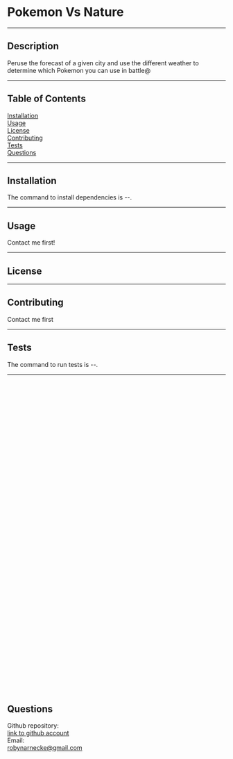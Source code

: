 # Pokemon Vs Nature    
    
---
    
## Description     
    
Peruse the forecast of a given city and use the different weather to determine which Pokemon you can use in battle@

---
    
## Table of Contents    
    
[Installation](#installation)       
[Usage](#usage)    
[License](#license)    
[Contributing](#contributing)    
[Tests](#tests)    
[Questions](#questions)

--- 
<a name="installation"></a>  
## <a name="installation"></a>Installation    

The command to install dependencies is --.

--- 

## <a name="usage"></a>Usage    
    
Contact me first!

--- 

## <a name="license"></a>License    

--- 

## <a name="contributing"></a>Contributing    

Contact me first

---

## <a name="tests"></a>Tests    
    
The command to run tests is --. 

--- 
<br><br><br><br><br><br>
<br><br><br><br><br><br>
<br><br><br><br><br><br>
<br><br><br><br><br><br>
<br><br><br><br><br><br>
<br><br><br><br><br><br>
<br><br><br><br><br><br>

## <a name="questions"></a>Questions    

Github repository:   
[link to github account](github.com/ribbonanarchy)     
Email:    
robynarnecke@gmail.com    
